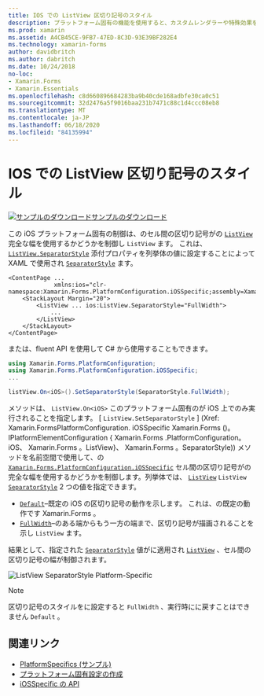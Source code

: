 ```yaml
---
title: IOS での ListView 区切り記号のスタイル
description: プラットフォーム固有の機能を使用すると、カスタムレンダラーや特殊効果を実装することなく、特定のプラットフォームでのみ使用できる機能を使用できます。 この記事では、ListView のセル間の区切り記号が ListView の完全な幅を使用するかどうかを制御する iOS プラットフォーム固有のを使用する方法について説明します。
ms.prod: xamarin
ms.assetid: A4CB45CE-9FB7-47ED-8C3D-93E39BF282E4
ms.technology: xamarin-forms
author: davidbritch
ms.author: dabritch
ms.date: 10/24/2018
no-loc:
- Xamarin.Forms
- Xamarin.Essentials
ms.openlocfilehash: c8d660896684283ba9b40cde168adbfe30ca0c51
ms.sourcegitcommit: 32d2476a5f9016baa231b7471c88c1d4ccc08eb8
ms.translationtype: MT
ms.contentlocale: ja-JP
ms.lasthandoff: 06/18/2020
ms.locfileid: "84135994"
---
```

# <a name="listview-separator-style-on-ios"></a>IOS での ListView 区切り記号のスタイル

[![サンプルのダウンロード](~/media/shared/download.png)サンプルのダウンロード](https://docs.microsoft.com/samples/xamarin/xamarin-forms-samples/userinterface-platformspecifics)

この iOS プラットフォーム固有の制御は、のセル間の区切り記号がの [`ListView`](xref:Xamarin.Forms.ListView) 完全な幅を使用するかどうかを制御し `ListView` ます。 これは、 [`ListView.SeparatorStyle`](xref:Xamarin.Forms.PlatformConfiguration.iOSSpecific.ListView.SeparatorStyleProperty) 添付プロパティを列挙体の値に設定することによって XAML で使用され [`SeparatorStyle`](xref:Xamarin.Forms.PlatformConfiguration.iOSSpecific.SeparatorStyle) ます。

```xaml
<ContentPage ...
             xmlns:ios="clr-namespace:Xamarin.Forms.PlatformConfiguration.iOSSpecific;assembly=Xamarin.Forms.Core">
    <StackLayout Margin="20">
        <ListView ... ios:ListView.SeparatorStyle="FullWidth">
            ...
        </ListView>
    </StackLayout>
</ContentPage>
```

または、fluent API を使用して C# から使用することもできます。

```csharp
using Xamarin.Forms.PlatformConfiguration;
using Xamarin.Forms.PlatformConfiguration.iOSSpecific;
...

listView.On<iOS>().SetSeparatorStyle(SeparatorStyle.FullWidth);
```

メソッドは、 `ListView.On<iOS>` このプラットフォーム固有のが iOS 上でのみ実行されることを指定します。 [ `ListView.SetSeparatorStyle` ] (Xref: Xamarin.FormsPlatformConfiguration. iOSSpecific Xamarin.Forms ()。IPlatformElementConfiguration { Xamarin.Forms .PlatformConfiguration。 iOS、 Xamarin.Forms 。ListView}、 Xamarin.Forms 。SeparatorStyle)) メソッドを名前空間で使用して、の [`Xamarin.Forms.PlatformConfiguration.iOSSpecific`](xref:Xamarin.Forms.PlatformConfiguration.iOSSpecific) セル間の区切り記号がの完全な幅を使用するかどうかを制御します。列挙体では、 [`ListView`](xref:Xamarin.Forms.ListView) `ListView` [`SeparatorStyle`](xref:Xamarin.Forms.PlatformConfiguration.iOSSpecific.SeparatorStyle) 2 つの値を指定できます。

- [`Default`](xref:Xamarin.Forms.PlatformConfiguration.iOSSpecific.SeparatorStyle.Default)–既定の iOS の区切り記号の動作を示します。 これは、の既定の動作です Xamarin.Forms 。
- [`FullWidth`](xref:Xamarin.Forms.PlatformConfiguration.iOSSpecific.SeparatorStyle.FullWidth)–のある端からもう一方の端まで、区切り記号が描画されることを示し `ListView` ます。

結果として、指定された [`SeparatorStyle`](xref:Xamarin.Forms.PlatformConfiguration.iOSSpecific.SeparatorStyle) 値がに適用され [`ListView`](xref:Xamarin.Forms.ListView) 、セル間の区切り記号の幅が制御されます。

![](listview-separator-style-images/listview-separatorstyle.png "ListView SeparatorStyle Platform-Specific")

> [!NOTE]
> 区切り記号のスタイルをに設定すると `FullWidth` 、実行時にに戻すことはできません `Default` 。

## <a name="related-links"></a>関連リンク

- [PlatformSpecifics (サンプル)](https://docs.microsoft.com/samples/xamarin/xamarin-forms-samples/userinterface-platformspecifics)
- [プラットフォーム固有設定の作成](~/xamarin-forms/platform/platform-specifics/index.md#creating-platform-specifics)
- [iOSSpecific の API](xref:Xamarin.Forms.PlatformConfiguration.iOSSpecific)
